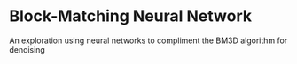 # Block-Matching Neural Network

An exploration using neural networks to compliment the BM3D algorithm for denoising


